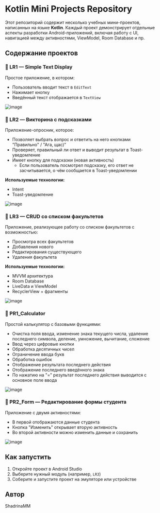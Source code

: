 # Kotlin Mini Projects Repository

Этот репозиторий содержит несколько учебных мини-проектов, написанных на языке **Kotlin**. Каждый проект демонстрирует отдельные аспекты разработки Android-приложений, включая работу с UI, навигацией между активностями, ViewModel, Room Database и пр.

## Содержание проектов

### 📘 LR1 — Simple Text Display
Простое приложение, в котором:
- Пользователь вводит текст в `EditText`
- Нажимает кнопку
- Введённый текст отображается в `TextView`

![image](https://github.com/user-attachments/assets/db159b2a-cc32-4243-b959-83b3b5f939ad)


### 📗 LR2 — Викторина с подсказками
Приложение-опросник, которое:
- Позволяет выбрать вопрос и ответить на него кнопками "Правильно" / "Ага, щас)"
- Проверяет, правильный ли ответ и выводит результат в Toast-уведомление
- Имеет кнопку для подсказки (новая активность)
  - Если пользователь посмотрел подсказку, его ответ не засчитывается, о чём сообщается в Toast-уведомлении

**Используемые технологии:**
- Intent
- Toast-уведомление

![image](https://github.com/user-attachments/assets/2b0d8414-442c-4a13-8a6c-9b0f97c408c0)

### 📙 LR3 — CRUD со списком факультетов
Приложение, реализующее работу со списком факультетов с возможностью:
- Просмотра всех факультетов
- Добавления нового
- Редактирования существующего
- Удаления факультета

**Используемые технологии:**
- MVVM архитектура
- Room Database
- LiveData и ViewModel
- RecyclerView + фрагменты

![image](https://github.com/user-attachments/assets/71e1e582-bbae-4ea8-96f7-0f977d754b4f)

### 🔢 PR1_Calculator
Простой калькулятор с базовыми функциями:
- Очистка поля ввода, изменение знака текущего числа, удаление последнего символа, деление, умножение, вычитание, сложение 
- Ввод через цифровые кнопки
- Обработка десятичных чисел
- Ограничение ввода букв
- Обработка ошибок
- Отображение результата последнего действия
- Отображение последнего введённого знака
- По нажатию на "=" результат последнего действия выводится с основное поле ввода

![image](https://github.com/user-attachments/assets/ce23b058-92a3-4457-9e28-c2f5380ad43d)

### 📝 PR2_Form — Редактирование формы студента
Приложение с двумя активностями:
- В первой отображаются данные студента
- Кнопка "Изменить" открывает вторую активность
- Во второй активности можно изменить данные и сохранить

![image](https://github.com/user-attachments/assets/3b4d3809-57bb-4bfc-8557-00fd805ba156)

## Как запустить

1. Откройте проект в Android Studio
2. Выберите нужный модуль (например, `LR3`)
3. Соберите и запустите проект на эмуляторе или устройстве

## Автор

ShadrinaMM
